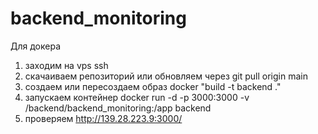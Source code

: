 ﻿# backend_monitoring
Для  докера
1. заходим на vps ssh
2. скачаиваем репозиторий или обновляем через git pull origin main
3. создаем или пересоздаем образ docker "build -t backend ."
4. запускаем контейнер docker run -d -p 3000:3000 -v /backend/backend_monitoring:/app backend
5. проверяем http://139.28.223.9:3000/
